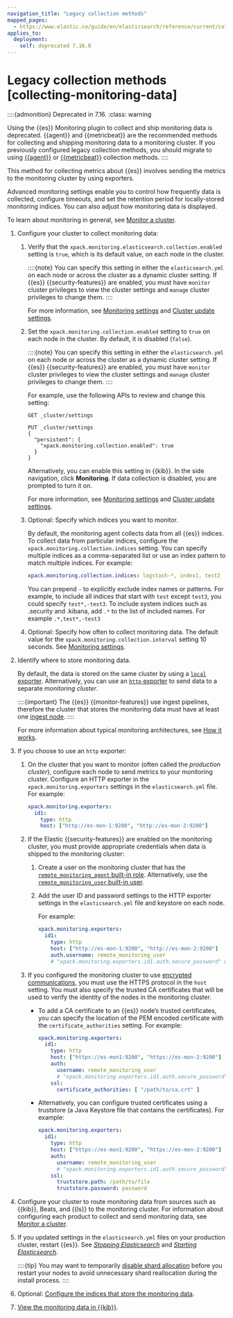 ```yaml
---
navigation_title: "Legacy collection methods"
mapped_pages:
  - https://www.elastic.co/guide/en/elasticsearch/reference/current/collecting-monitoring-data.html
applies_to:
  deployment:
    self: deprecated 7.16.0
---
```





# Legacy collection methods [collecting-monitoring-data]


::::{admonition} Deprecated in 7.16.
:class: warning

Using the {{es}} Monitoring plugin to collect and ship monitoring data is deprecated. {{agent}} and {{metricbeat}} are the recommended methods for collecting and shipping monitoring data to a monitoring cluster. If you previously configured legacy collection methods, you should migrate to using [{{agent}}](collecting-monitoring-data-with-elastic-agent.md) or [{{metricbeat}}](collecting-monitoring-data-with-metricbeat.md) collection methods.
::::


This method for collecting metrics about {{es}} involves sending the metrics to the monitoring cluster by using exporters.

Advanced monitoring settings enable you to control how frequently data is collected, configure timeouts, and set the retention period for locally-stored monitoring indices. You can also adjust how monitoring data is displayed.

To learn about monitoring in general, see [Monitor a cluster](../../monitor.md).

1. Configure your cluster to collect monitoring data:

    1. Verify that the `xpack.monitoring.elasticsearch.collection.enabled` setting is `true`, which is its default value, on each node in the cluster.

        ::::{note}
        You can specify this setting in either the `elasticsearch.yml` on each node or across the cluster as a dynamic cluster setting. If {{es}} {{security-features}} are enabled, you must have `monitor` cluster privileges to view the cluster settings and `manage` cluster privileges to change them.
        ::::


        For more information, see [Monitoring settings](elasticsearch://reference/elasticsearch/configuration-reference/monitoring-settings.md) and [Cluster update settings](https://www.elastic.co/docs/api/doc/elasticsearch/operation/operation-cluster-put-settings).

    2. Set the `xpack.monitoring.collection.enabled` setting to `true` on each node in the cluster. By default, it is disabled (`false`).

        ::::{note}
        You can specify this setting in either the `elasticsearch.yml` on each node or across the cluster as a dynamic cluster setting. If {{es}} {{security-features}} are enabled, you must have `monitor` cluster privileges to view the cluster settings and `manage` cluster privileges to change them.
        ::::


        For example, use the following APIs to review and change this setting:

        ```console
        GET _cluster/settings
        ```

        ```console
        PUT _cluster/settings
        {
          "persistent": {
            "xpack.monitoring.collection.enabled": true
          }
        }
        ```

        Alternatively, you can enable this setting in {{kib}}. In the side navigation, click **Monitoring**. If data collection is disabled, you are prompted to turn it on.

        For more information, see [Monitoring settings](elasticsearch://reference/elasticsearch/configuration-reference/monitoring-settings.md) and [Cluster update settings](https://www.elastic.co/docs/api/doc/elasticsearch/operation/operation-cluster-put-settings).

    3. Optional: Specify which indices you want to monitor.

        By default, the monitoring agent collects data from all {{es}} indices. To collect data from particular indices, configure the `xpack.monitoring.collection.indices` setting. You can specify multiple indices as a comma-separated list or use an index pattern to match multiple indices. For example:

        ```yaml
        xpack.monitoring.collection.indices: logstash-*, index1, test2
        ```

        You can prepend `-` to explicitly exclude index names or patterns. For example, to include all indices that start with `test` except `test3`, you could specify `test*,-test3`. To include system indices such as .security and .kibana, add `.*` to the list of included names. For example `.*,test*,-test3`

    4. Optional: Specify how often to collect monitoring data. The default value for the `xpack.monitoring.collection.interval` setting 10 seconds. See [Monitoring settings](elasticsearch://reference/elasticsearch/configuration-reference/monitoring-settings.md).

2. Identify where to store monitoring data.

    By default, the data is stored on the same cluster by using a [`local` exporter](es-local-exporter.md). Alternatively, you can use an [`http` exporter](es-http-exporter.md) to send data to a separate *monitoring cluster*.

    ::::{important}
    The {{es}} {{monitor-features}} use ingest pipelines, therefore the cluster that stores the monitoring data must have at least one [ingest node](../../../manage-data/ingest/transform-enrich/ingest-pipelines.md).
    ::::


    For more information about typical monitoring architectures, see [How it works](../stack-monitoring.md).

3. If you choose to use an `http` exporter:

    1. On the cluster that you want to monitor (often called the *production cluster*), configure each node to send metrics to your monitoring cluster. Configure an HTTP exporter in the `xpack.monitoring.exporters` settings in the `elasticsearch.yml` file. For example:

        ```yaml
        xpack.monitoring.exporters:
          id1:
            type: http
            host: ["http://es-mon-1:9200", "http://es-mon-2:9200"]
        ```

    2. If the Elastic {{security-features}} are enabled on the monitoring cluster, you must provide appropriate credentials when data is shipped to the monitoring cluster:

        1. Create a user on the monitoring cluster that has the [`remote_monitoring_agent` built-in role](../../users-roles/cluster-or-deployment-auth/built-in-roles.md). Alternatively, use the [`remote_monitoring_user` built-in user](../../users-roles/cluster-or-deployment-auth/built-in-users.md).
        2. Add the user ID and password settings to the HTTP exporter settings in the `elasticsearch.yml` file and keystore on each node.<br>

            For example:

            ```yaml
            xpack.monitoring.exporters:
              id1:
                type: http
                host: ["http://es-mon-1:9200", "http://es-mon-2:9200"]
                auth.username: remote_monitoring_user
                # "xpack.monitoring.exporters.id1.auth.secure_password" must be set in the keystore
            ```

    3. If you configured the monitoring cluster to use [encrypted communications](../../security/secure-cluster-communications.md#encrypt-internode-communication), you must use the HTTPS protocol in the `host` setting. You must also specify the trusted CA certificates that will be used to verify the identity of the nodes in the monitoring cluster.

        * To add a CA certificate to an {{es}} node’s trusted certificates, you can specify the location of the PEM encoded certificate with the `certificate_authorities` setting. For example:

            ```yaml
            xpack.monitoring.exporters:
              id1:
                type: http
                host: ["https://es-mon1:9200", "https://es-mon-2:9200"]
                auth:
                  username: remote_monitoring_user
                  # "xpack.monitoring.exporters.id1.auth.secure_password" must be set in the keystore
                ssl:
                  certificate_authorities: [ "/path/to/ca.crt" ]
            ```

        * Alternatively, you can configure trusted certificates using a truststore (a Java Keystore file that contains the certificates). For example:

            ```yaml
            xpack.monitoring.exporters:
              id1:
                type: http
                host: ["https://es-mon1:9200", "https://es-mon-2:9200"]
                auth:
                  username: remote_monitoring_user
                  # "xpack.monitoring.exporters.id1.auth.secure_password" must be set in the keystore
                ssl:
                  truststore.path: /path/to/file
                  truststore.password: password
            ```

4. Configure your cluster to route monitoring data from sources such as {{kib}}, Beats, and {{ls}} to the monitoring cluster. For information about configuring each product to collect and send monitoring data, see [Monitor a cluster](../../monitor.md).
5. If you updated settings in the `elasticsearch.yml` files on your production cluster, restart {{es}}. See [*Stopping Elasticsearch*](../../maintenance/start-stop-services/start-stop-elasticsearch.md) and [*Starting Elasticsearch*](../../maintenance/start-stop-services/start-stop-elasticsearch.md).

    ::::{tip}
    You may want to temporarily [disable shard allocation](elasticsearch://reference/elasticsearch/configuration-reference/cluster-level-shard-allocation-routing-settings.md) before you restart your nodes to avoid unnecessary shard reallocation during the install process.
    ::::

6. Optional: [Configure the indices that store the monitoring data](../monitoring-data/configuring-data-streamsindices-for-monitoring.md).
7. [View the monitoring data in {{kib}}](kibana-monitoring-data.md).






